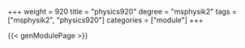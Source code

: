 +++
weight = 920
title = "physics920"
degree = "msphysik2"
tags = ["msphysik2", "physics920"]
categories = ["module"]
+++

{{< genModulePage >}}
